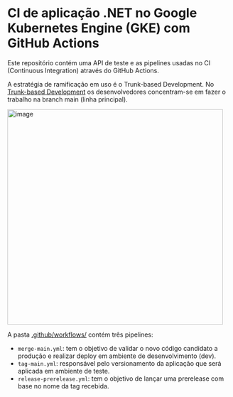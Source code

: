 # CI de aplicação .NET no Google Kubernetes Engine (GKE) com GitHub Actions

Este repositório contém uma API de teste e as pipelines usadas no CI (Continuous Integration) através do GitHub Actions.

A estratégia de ramificação em uso é o Trunk-based Development. No <a href="https://medium.com/unicoidtech/trunk-based-development-vs-git-flow-390a2fdecc15">Trunk-based Development</a> os desenvolvedores concentram-se em fazer o trabalho na branch main (linha principal).

<img width="485" alt="image" src="https://user-images.githubusercontent.com/26820527/185773832-9dd9eb43-a94f-4646-9432-4d6987060e7b.png">

A pasta <a href="https://github.com/lsilvadev/net5-gke-deploy/tree/main/.github/workflows">.github/workflows/</a> contém três pipelines:
- `merge-main.yml`: tem o objetivo de validar o novo código candidato a produção e realizar deploy em ambiente de desenvolvimento (dev).
- `tag-main.yml`: responsável pelo versionamento da aplicação que será aplicada em ambiente de teste.
- `release-prerelease.yml`: tem o objetivo de lançar uma prerelease com base no nome da tag recebida.
